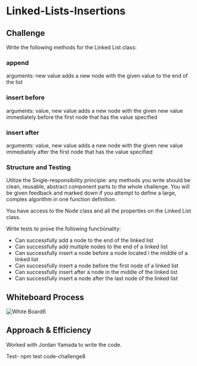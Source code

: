 # Linked-Lists-Insertions

## Challenge

<!-- Description of the challenge -->
Write the following methods for the Linked List class:

### append

arguments: new value
adds a new node with the given value to the end of the list

### insert before

arguments: value, new value
adds a new node with the given new value immediately before the first node that has the value specified

### insert after

arguments: value, new value
adds a new node with the given new value immediately after the first node that has the value specified

### Structure and Testing

Utilize the Single-responsibility principle: any methods you write should be clean, reusable, abstract component parts to the whole challenge. You will be given feedback and marked down if you attempt to define a large, complex algorithm in one function definition.

You have access to the Node class and all the properties on the Linked List class.

Write tests to prove the following functionality:

- Can successfully add a node to the end of the linked list
- Can successfully add multiple nodes to the end of a linked list
- Can successfully insert a node before a node located i the middle of a linked list
- Can successfully insert a node before the first node of a linked list
- Can successfully insert after a node in the middle of the linked list
- Can successfully insert a node after the last node of the linked list

## Whiteboard Process

![White Board6](img/lab)

## Approach & Efficiency

<!-- What approach did you take? Discuss Why. What is the Big O space/time for this approach? -->

Worked with Jordan Yamada to write the code.

Test- npm test code-challenge8
